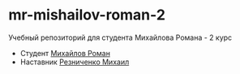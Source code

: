 # mr-mishailov-roman-2
Учебный репозиторий для студента Михайлова Романа - 2 курс

* Студент [Михайлов Роман](https://t.me/Mikhaylov_R_163)
* Наставник [Резниченко Михаил](https://t.me/Mikchail)
